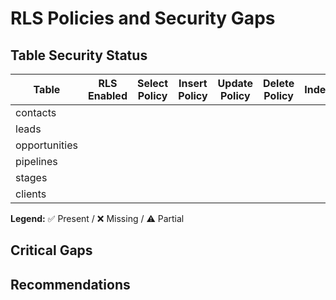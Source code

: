 # RLS Policies and Security Gaps

## Table Security Status

| Table | RLS Enabled | Select Policy | Insert Policy | Update Policy | Delete Policy | Indexes | Audit Trigger |
|-------|-------------|---------------|---------------|---------------|---------------|---------|---------------|
| contacts | | | | | | | |
| leads | | | | | | | |
| opportunities | | | | | | | |
| pipelines | | | | | | | |
| stages | | | | | | | |
| clients | | | | | | | |

**Legend:** ✅ Present / ❌ Missing / ⚠️ Partial

## Critical Gaps

## Recommendations